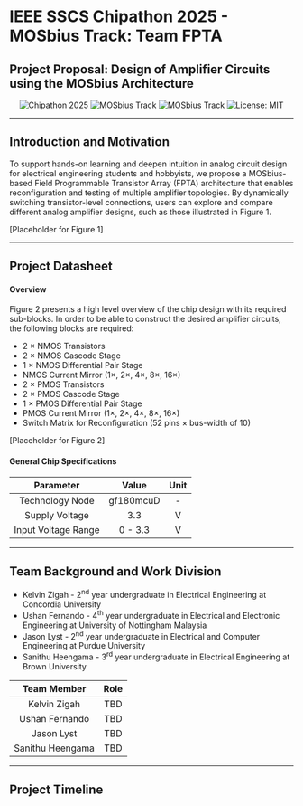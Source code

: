 # IEEE SSCS Chipathon 2025 - MOSbius Track: Team FPTA

## Project Proposal: Design of Amplifier Circuits using the MOSbius Architecture

<p align="center">
  <img src="https://img.shields.io/badge/Technology-gf180mcuD-blue?style=for-the-badge" alt="Chipathon 2025"/>
  <img src="https://img.shields.io/badge/Type-Analog IC Design-blueviolet?style=for-the-badge" alt="MOSbius Track"/>
  <img src="https://img.shields.io/badge/Project--Status-Planning-green?style=for-the-badge" alt="MOSbius Track"/>
  <img src="https://img.shields.io/badge/License-MIT-lime?style=for-the-badge" alt="License: MIT"/>
</p>

---

## Introduction and Motivation
To support hands-on learning and deepen intuition in analog circuit design for electrical engineering students and hobbyists, we propose a MOSbius-based Field Programmable Transistor Array (FPTA) architecture that enables reconfiguration and testing of multiple amplifier topologies. By dynamically switching transistor-level connections, users can explore and compare different analog amplifier designs, such as those illustrated in Figure 1.

[Placeholder for Figure 1]

---

## Project Datasheet

#### Overview
Figure 2 presents a high level overview of the chip design with its required sub-blocks. In order to be able to construct the desired amplifier circuits, the following blocks are required:

* 2 × NMOS Transistors
* 2 × NMOS Cascode Stage
* 1 × NMOS Differential Pair Stage
* NMOS Current Mirror (1×, 2×, 4×, 8×, 16×)
* 2 × PMOS Transistors
* 2 × PMOS Cascode Stage
* 1 × PMOS Differential Pair Stage
* PMOS Current Mirror (1×, 2×, 4×, 8×, 16×)
* Switch Matrix for Reconfiguration (52 pins × bus-width of 10)

[Placeholder for Figure 2]

#### General Chip Specifications
| Parameter | Value | Unit |
| :---: | :---: | :---: |
| Technology Node | gf180mcuD | - |
| Supply Voltage | 3.3 | V |
| Input Voltage Range | 0 - 3.3 | V |

---

## Team Background and Work Division

* Kelvin Zigah - 2<sup>nd</sup> year undergraduate in Electrical Engineering at Concordia University
* Ushan Fernando - 4<sup>th</sup> year undergraduate in Electrical and Electronic Engineering at University of Nottingham Malaysia
* Jason Lyst - 2<sup>nd</sup> year undergraduate in Electrical and Computer Engineering at Purdue University
* Sanithu Heengama - 3<sup>rd</sup> year undergraduate in Electrical Engineering at Brown University

|  Team Member | Role |
| :---: | :---:|
| Kelvin Zigah | TBD |
| Ushan Fernando | TBD |
| Jason Lyst | TBD |
| Sanithu Heengama| TBD|

---

## Project Timeline
